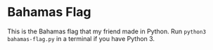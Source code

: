 # Bahamas Flag

This is the Bahamas flag that my friend made in Python. Run `python3 bahamas-flag.py` in a terminal if you have Python 3. 
